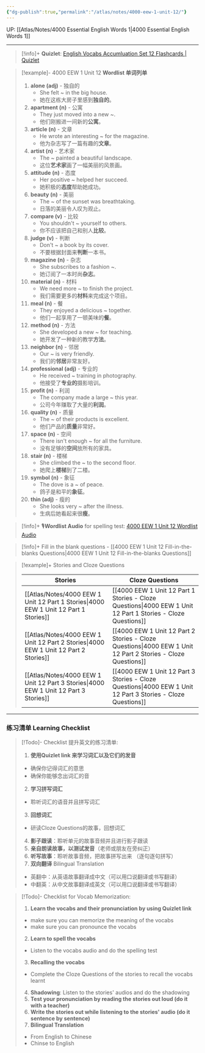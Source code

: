 ```yaml
---
{"dg-publish":true,"permalink":"/atlas/notes/4000-eew-1-unit-12/"}
---
```


UP: [[Atlas/Notes/4000 Essential English Words 1\|4000 Essential English Words 1]]

---
> [!info]+ **Quizlet**: [English Vocabs Accumluation Set 12 Flashcards | Quizlet](https://quizlet.com/my/928419569/english-vocabs-accumulation-set-12-flash-cards/?i=1vbzw5&x=1qqt)

> [!example]- 4000 EEW 1 Unit 12 **Wordlist 单词列单**
> 1. **alone (adj)** - 独自的
>     -  She felt ~ in the big house.
>     - 她在这栋大房子里感到**独自的**。
> 2. **apartment (n)** - 公寓
>     - They just moved into a new ~.
>     - 他们刚搬进一间新的**公寓**。
> 3. **article (n)** - 文章
>     - He wrote an interesting ~ for the magazine.
>     - 他为杂志写了一篇有趣的**文章**。
> 4. **artist (n)** - 艺术家
>     - The ~ painted a beautiful landscape.
>     - 这位**艺术家**画了一幅美丽的风景画。
> 5. **attitude (n)** - 态度
>     - Her positive ~ helped her succeed.
>     - 她积极的**态度**帮助她成功。
> 6. **beauty (n)** - 美丽
>     - The ~ of the sunset was breathtaking.
>     - 日落的美丽令人叹为观止。
> 7. **compare (v)** - 比较
>     - You shouldn't ~ yourself to others.
>     - 你不应该把自己和别人**比较**。
> 8. **judge (v)** - 判断
>     - Don't ~ a book by its cover.
>     - 不要根据封面来**判断**一本书。
> 9. **magazine (n)** - 杂志
>     - She subscribes to a fashion ~.
>     - 她订阅了一本时尚**杂志**。
> 10. **material (n)** - 材料
>     - We need more ~ to finish the project.
>     - 我们需要更多的**材料**来完成这个项目。
> 11. **meal (n)** - 餐
>     - They enjoyed a delicious ~ together.
>     - 他们一起享用了一顿美味的**餐**。
> 12. **method (n)** - 方法
>     - She developed a new ~ for teaching.
>     - 她开发了一种新的教学**方法**。
> 13. **neighbor (n)** - 邻居
>     - Our ~ is very friendly.
>     - 我们的**邻居**非常友好。
> 14. **professional (adj)** - 专业的
>     - He received ~ training in photography.
>     - 他接受了**专业的**摄影培训。
> 15. **profit (n)** - 利润
>     - The company made a large ~ this year.
>     - 公司今年赚取了大量的**利润**。
> 16. **quality (n)** - 质量
>     - The ~ of their products is excellent.
>     - 他们产品的**质量**非常好。
> 17. **space (n)** - 空间
>     - There isn't enough ~ for all the furniture.
>     - 没有足够的**空间**放所有的家具。
> 18. **stair (n)** - 楼梯
>     - She climbed the ~ to the second floor.
>     - 她爬上**楼梯**到了二楼。
> 19. **symbol (n)** - 象征
>     - The dove is a ~ of peace.
>     - 鸽子是和平的**象征**。
> 20. **thin (adj)** - 瘦的
>     - She looks very ~ after the illness.
>     - 生病后她看起来很**瘦**。

> [!info]+ 🎙️**Wordlist Audio** for spelling test: [4000 EEW 1 Unit 12 Wordlist Audio](https://drive.google.com/file/d/16tyTdU29rMSomnjbXr_rlwRfFFG-rZb5/view?usp=drive_link)

> [!info]+ Fill in the blank questions - [[4000 EEW 1 Unit 12 Fill-in-the-blanks Questions\|4000 EEW 1 Unit 12 Fill-in-the-blanks Questions]]

> [!example]+ Stories and Cloze Questions
> 
> | Stories                               | Cloze Questions                                         |
> | ------------------------------------- | ------------------------------------------------------- |
> | [[Atlas/Notes/4000 EEW 1 Unit 12 Part 1 Stories\|4000 EEW 1 Unit 12 Part 1 Stories]] | [[4000 EEW 1 Unit 12 Part 1 Stories - Cloze Questions\|4000 EEW 1 Unit 12 Part 1 Stories - Cloze Questions]] |
> | [[Atlas/Notes/4000 EEW 1 Unit 12 Part 2 Stories\|4000 EEW 1 Unit 12 Part 2 Stories]] | [[4000 EEW 1 Unit 12 Part 2 Stories - Cloze Questions\|4000 EEW 1 Unit 12 Part 2 Stories - Cloze Questions]] |
> | [[Atlas/Notes/4000 EEW 1 Unit 12 Part 3 Stories\|4000 EEW 1 Unit 12 Part 3 Stories]] | [[4000 EEW 1 Unit 12 Part 3 Stories - Cloze Questions\|4000 EEW 1 Unit 12 Part 3 Stories - Cloze Questions]] |

---
### 练习清单 Learning Checklist

> [!Todo]- Checklist 提升英文的练习清单:
> 1. **使用Quizlet link 来学习词汇以及它们的发音** 
>	- 确保你记得词汇的意思 
>	- 确保你能够念出词汇的音 
> 2. **学习拼写词汇** 
>	- 聆听词汇的语音并且拼写词汇 
> 3. **回想词汇**
>	- 研读Cloze Questions的故事，回想词汇 
> 4. **影子跟读**：聆听单元的故事音频并且进行影子跟读 
> 5. **亲自朗读故事，以测试发音**（老师或朋友在旁纠正）
> 6. **听写故事**：聆听故事音频，把故事拼写出来 （逐句逐句拼写）
> 7. **双向翻译** Bilingual Translation 
>	- 英翻中：从英语故事翻译成中文（可以用口说翻译或书写翻译）
>	- 中翻英：从中文故事翻译成英文（可以用口说翻译或书写翻译）

> [!Todo]- Checklist for Vocab Memorization:
> 
> 1. **Learn the vocabs and their pronunciation by using Quizlet link**
>	- make sure you can memorize the meaning of the vocabs
>	- make sure you can pronounce the vocabs
> 2. **Learn to spell the vocabs**
>	- Listen to the vocabs audio and do the spelling test
> 3. **Recalling the vocabs**
>	- Complete the Cloze Questions of the stories to recall the vocabs learnt
> 4. **Shadowing**: Listen to the stories' audios and do the shadowing
> 5. **Test your pronunciation by reading the stories out loud (do it with a teacher)**
> 6. **Write the stories out while listening to the stories' audio (do it sentence by sentence)**
> 7. **Bilingual Translation** 
> 	- From English to Chinese
> 	- Chinse to English


